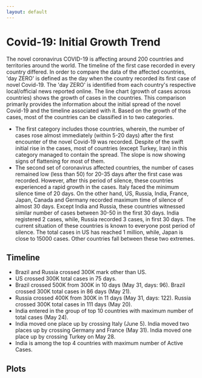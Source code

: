 ```yaml
---
layout: default
---
```

# Covid-19: Initial Growth Trend
The novel coronavirus COVID-19 is affecting around 200 countries and territories around the world. 
The timeline of the first case recorded in every country differed. In order to compare the data of the affected countries, 'day ZERO' 
is defined as the day when the country recorded its first case of novel Covid-19. The 'day ZERO' is identified from each country's respective local/official news reported online. 
The line chart (growth of cases across countries) shows the growth of cases in the countries. 
This comparison primarily provides the information about the initial spread of the novel Covid-19 and the timeline associated with it. 
Based on the growth of the cases, most of the countries can be classified in to two categories.

* The first category includes those countries, wherein, the number of cases rose almost immediately (within 5-20 days) after the first encounter of the novel Covid-19 was recorded. Despite of the swift initial rise in the cases, most of countries (except Turkey, Iran) in this category managed to contain the spread. The slope is now showing signs of flattening for most of them.
* The second set of coronavirus affected countries, the number of cases remained low (less than 50) for 20-35 days after the first case was recorded. However, after this period of silence, these countries experienced a rapid growth in the cases. Italy faced the minimum silence time of 20 days. On the other hand, US, Russia, India, France, Japan, Canada and Germany recorded maximum time of silence of almost 30 days. Except India and Russia, these countries witnessed similar number of cases between 30-50 in the first 30 days. India registered 2 cases, while, Russia recorded 3 cases, in first 30 days. The current situation of these countries is known to everyone post period of silence. The total cases in US has reached 1 million, while, Japan is close to 15000 cases. Other countries fall between these two extremes.
## Timeline
* Brazil and Russia crossed 300K mark other than US.
* US crossed 300K total cases in 75 days.
* Brazil crossed 500K from 300K in 10 days (May 31, days: 96). Brazil crossed 300K total cases in 86 days (May 21).
* Russia crossed 400K from 300K in 11 days (May 31, days: 122). Russia crossed 300K total cases in 111 days (May 20).
* India entered in the group of top 10 countries with maximum number of total cases (May 24).
* India moved one place up by crossing Italy (June 5). India moved two places up by crossing Germany and France (May 31). India moved one place up by crossing Turkey on May 28.
* India is among the top 4 countries with maximum number of Active Cases.
## Plots
